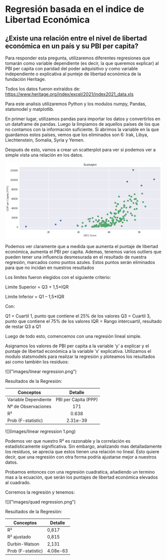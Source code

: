 # Regresión basada en el indice de Libertad Económica

## ¿Existe una relación entre el nivel de libertad económica en un país y su PBI per capita?

Para responder esta pregunta, utilizaremos diferentes regresiones que tomarán como variable dependiente (es decir, la que queremos explicar) al PBI per capita con paridad del poder adquisitivo y como variable independiente o explicativa al punteje de libertad económica de la fundación Heritage.

Todos los datos fueron extraídos de: https://www.heritage.org/index/excel/2021/index2021_data.xls

Para este analisis utilizaremos Python y los modulos numpy, Pandas, statsmodel y matplotlib.

En primer lugar, utilizamos pandas para importar los datos y convertirlos en un dataframe de pandas. Luego la limpiamos de aquellos países de los que no contamos con la información suficiente. Si abrimos la variable en la que guardamos estos países, vemos que los eliminados son 6: Irak, Libya, Liechtenstein, Somalia, Syria y Yemen.

Después de esto, vamos a crear un scatterplot para ver si podemos ver a simple vista una relación en los datos.

![](images/scatterplot.png)

Podemos ver claramente que a medida que aumenta el puntaje de libertad económica, aumenta el PBI per capita. Ademas, tenemos varios outliers que pueden tener una influencia desmesurada en el resultado de nuestra regresión, marcados como puntos azules. Estos puntos serán eliminados para que no incidan en nuestros resultados



Los limites fueron elegidos con el siguiente criterio:

Limite Superior = Q3 + 1,5*IQR

Limite Inferior = Q1 – 1,5*IQR

Con:

Q1 = Cuartil 1, punto que contiene el 25% de los valores
Q3 = Cuartil 3, punto que contiene el 75% de los valores
IQR = Rango intercuartil, resultado de restar Q3 a Q1

Luego de todo esto, comencemos con una regresión lineal simple.

Asignamos los valores de PBI per capita a la variable ‘y’ a explicar y el puntaje de  libertad económica a la variable ‘x’ explicativa. Utilizamos el modulo statsmodels para realizar la regresión y ploteamos los resultados asi como también los residuos:

![]("images/linear regression.png")

Resultados de la Regresión:

|    Conceptos         |      Detalle       | 
| -------------------- |:------------------:|
|  Variable Dependiente  |PBI per Cápita (PPP)|
|  Nº de Observaciones   |         171        |
|  R²                    |        0.638       |
|  Prob (F-statistic)   |    2.31e-39        |


![](images/linear regression 1.png)

Podemos ver que nuestro R² es razonable y la correlación es estadisticamente significativa. Sin embargo, analizando mas detalladamente los residuos, se aprecia que estos tienen una relación no lineal. Esto quiere decir, que una regresión con otra forma podría ajustarse mejor a nuestros datos.

Probamos entonces con una regresión cuadratica, añadiendo un termino mas a la ecuación, que serán los puntajes de libertad económica elevados al cuadrado.

Corremos la regresión y tenemos:

![]("images/quad regression.png")

Resultados de la Regresión:

|   Conceptos   |    Detalle
|--------------|------------
|   R²   |    0,817   
|   R² ajustado   | 0,815
|   Durbin-Watson   |   2,131
|   Prob (F-statistic)   | 4.08e-63





